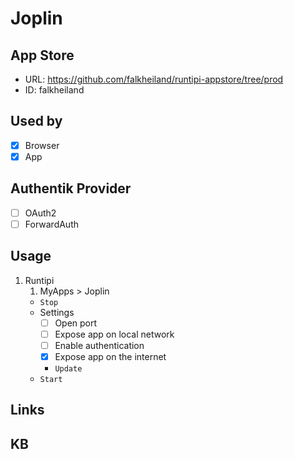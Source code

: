 # Joplin

## App Store

- URL: https://github.com/falkheiland/runtipi-appstore/tree/prod
- ID: falkheiland

## Used by

- [x] Browser
- [x] App

## Authentik Provider

- [ ] OAuth2
- [ ] ForwardAuth

## Usage

1. Runtipi
    1. MyApps > Joplin
    - `Stop`
    - Settings
      - [ ] Open port
      - [ ] Expose app on local network
      - [ ] Enable authentication
      - [x] Expose app on the internet
      - `Update`
    - `Start`

## Links

## KB
